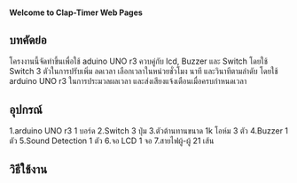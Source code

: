 #### Welcome to Clap-Timer Web Pages

## บทคัดย่อ
  โครงงานนี้จัดทำขึ้นเพื่อใช้ aduino UNO r3 ควบคู่กับ lcd, Buzzer และ Switch โดยใช้ Switch 3 ตัวในการปรับเพิ่ม ลดเวลา เลือกเวลาในหน่วยชั่วโมง นาที และวินาทีตามลำดับ โดยใช้ arduino UNO r3 ในการประมวลผลเวลา และส่งเสียงแจ้งเตือนเมื่อครบกำหนดเวลา
  
## อุปกรณ์
1.arduino UNO r3            1 บอร์ด
2.Switch                    3 ปุ่ม
3.ตัวต้านทานขนาด 1k โอห์ม     3 ตัว
4.Buzzer                    1 ตัว
5.Sound Detection           1 ตัว
6.จอ LCD                    1 จอ
7.สายไฟผู้-ผู้                 21 เส้น

## วิธีใช้งาน
